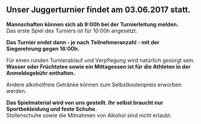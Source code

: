 ## Unser Juggerturnier findet am **03.06.2017** statt.

**Mannschaften können sich ab 9:00h bei der Turnierleitung melden.**    
Das erste Spiel des Turniers ist für 10:00h angesetzt.


**Das Turnier endet dann - je nach Teilnehmeranzahl - mit der Siegerehrung gegen 16:00h.**


Für einen runden Turnierablauf und Verpflegung wird natürlich gesorgt sein.    
**Wasser oder Früchtetee sowie ein Mittagessen ist für die Athleten in der Anmeldegebühr enthalten.**

Andere alkoholfreie Getränke können zum Selbstkostenpreis erworben werden.


**Das Spielmaterial wird von uns gestellt. Ihr selbst braucht nur Sportbekleidung und feste Schuhe.**    
Stollenschuhe sowie die Mitnahmen von Alkohol sind nicht erlaubt.
